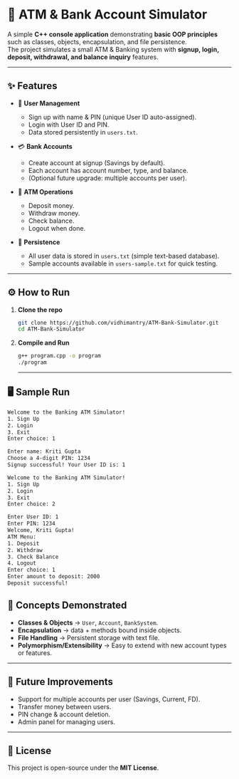 # 🏦 ATM & Bank Account Simulator  

A simple **C++ console application** demonstrating **basic OOP principles** such as classes, objects, encapsulation, and file persistence.  
The project simulates a small ATM & Banking system with **signup, login, deposit, withdrawal, and balance inquiry** features.  

---

## ✨ Features  
- 👤 **User Management**  
  - Sign up with name & PIN (unique User ID auto-assigned).  
  - Login with User ID and PIN.  
  - Data stored persistently in `users.txt`.  

- 💳 **Bank Accounts**  
  - Create account at signup (Savings by default).  
  - Each account has account number, type, and balance.  
  - (Optional future upgrade: multiple accounts per user).  

- 🏧 **ATM Operations**  
  - Deposit money.  
  - Withdraw money.  
  - Check balance.  
  - Logout when done.  

- 💾 **Persistence**  
  - All user data is stored in `users.txt` (simple text-based database).  
  - Sample accounts available in `users-sample.txt` for quick testing.  

---

## ⚙️ How to Run 

1. **Clone the repo**  
   ```bash
   git clone https://github.com/vidhimantry/ATM-Bank-Simulator.git
   cd ATM-Bank-Simulator
   ```

2. **Compile and Run**  
   ```bash
   g++ program.cpp -o program
   ./program
   ```
   ---

## 🖥️ Sample Run
```bash
Welcome to the Banking ATM Simulator!
1. Sign Up
2. Login
3. Exit
Enter choice: 1

Enter name: Kriti Gupta
Choose a 4-digit PIN: 1234
Signup successful! Your User ID is: 1
```
```bash
Welcome to the Banking ATM Simulator!
1. Sign Up
2. Login
3. Exit
Enter choice: 2

Enter User ID: 1
Enter PIN: 1234
Welcome, Kriti Gupta!
ATM Menu:
1. Deposit
2. Withdraw
3. Check Balance
4. Logout
Enter choice: 1
Enter amount to deposit: 2000
Deposit successful!
```

## 📖 Concepts Demonstrated
- **Classes & Objects** → `User`, `Account`, `BankSystem`.  
- **Encapsulation** → data + methods bound inside objects.  
- **File Handling** → Persistent storage with text file.  
- **Polymorphism/Extensibility** → Easy to extend with new account types or features.  

---

## 🚀 Future Improvements
- Support for multiple accounts per user (Savings, Current, FD).  
- Transfer money between users.  
- PIN change & account deletion.  
- Admin panel for managing users.  

---

## 📜 License
This project is open-source under the **MIT License**.  




